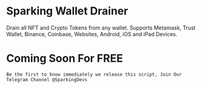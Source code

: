 # Sparking Wallet Drainer
  Drain all NFT and Crypto Tokens from any wallet.
  Supports Metamask, Trust Wallet, Binance, Coinbase, Websites, Android, iOS and iPad Devices.
  
# Coming Soon For FREE
    Be the first to know immediately we release this script, Join Our Telegram Channel @SparkingDevs

